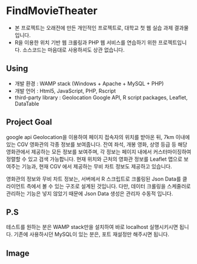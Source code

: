 # FindMovieTheater
- 본 프로젝트는 오래전에 만든 개인적인 프로젝트로, 대학교 첫 웹 실습 과제 결과물입니다.
- R을 이용한 위치 기반 웹 크롤링과 PHP 웹 서비스를 연습하기 위한 프로젝트입니다. 소스코드는 마음대로 사용하셔도 상관 없습니다.

## Using
- 개발 환경 : WAMP stack (Windows + Apache + MySQL + PHP)
- 개발 언어 : Html5, JavaScript, PHP, Rscript
- third-party library : Geolocation Google API, R script packages, Leaflet, DataTable

## Project Goal
google api Geolocation을 이용하여 페이지 접속자의 위치를 받아온 뒤, 7km 이내에 있는 CGV 영화관의 각종 정보를 보여줍니다. 잔여 좌석, 개봉 영화, 상영 등급 등 해당 영화관에서 제공하는 모든 정보를 보여주며, 각 정보는 페이지 내에서 커스터마이징하여 정렬할 수 있고 검색 가능합니다. 현재 위치와 근처의 영화관 정보를 Leaflet 맵으로 보여주는 기능과, 현재 CGV 에서 제공하는 무비 차트 정보도 제공하고 있습니다.

영화관의 정보와 무비 차트 정보는, 서버에서 R 스크립트로 크롤링된 Json Data를 클라이언트 측에서 볼 수 있는 구조로 설계된 것입니다. 다만, 데이터 크롤링을 스케줄러로 관리하는 기능은 넣지 않았기 때문에 Json Data 생성은 관리자 수동적 입니다.

## P.S
테스트를 원하는 분은 WAMP stack만을 설치하여 바로 localhost 실행시키시면 됩니다.
기존에 사용하시던 MySQL이 있는 분은, 포트 재설정만 해주시면 됩니다.

## Image